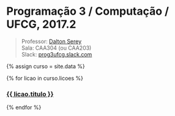 ---
---
# Programação 3 / Computação / UFCG, 2017.2

> Professor: [Dalton Serey](http://daltonserey..github.io)<br>
> Sala: CAA304 (ou CAA203)<br>
> Slack: [prog3ufcg.slack.com](http://prog3.ufcg.slack.com)

{% assign curso = site.data %}

{% for licao in curso.licoes %}
<h3><a href="{{ licao.slides }}">{{ licao.titulo }}</a></h3>
{% endfor %}
